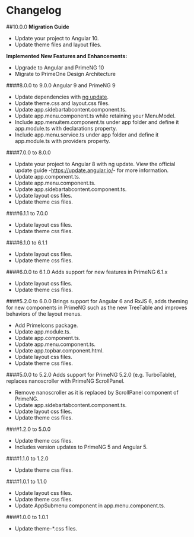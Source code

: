 # Changelog

##10.0.0
**Migration Guide**
- Update your project to Angular 10.
- Update theme files and layout files.

**Implemented New Features and Enhancements:**

- Upgrade to Angular and PrimeNG 10
- Migrate to PrimeOne Design Architecture

####8.0.0 to 9.0.0
Angular 9 and PrimeNG 9
- Update dependencies with <a href="https://angular.io/cli/update">ng update</a>.
- Update theme.css and layout.css files.
- Update app.sidebartabcontent.component.ts.
- Update app.menu.component.ts while retaining your MenuModel.
- Include app.menuitem.component.ts under app folder and define it app.module.ts with declarations property.
- Include app.menu.service.ts under app folder and define it app.module.ts with providers property.

####7.0.0 to 8.0.0
- Update your project to Angular 8 with ng update. View the official update guide -<a href="https://update.angular.io/">https://update.angular.io/</a>- for more information.
- Update app.component.ts.
- Update app.menu.component.ts.
- Update app.sidebartabcontent.component.ts.
- Update layout css files.
- Update theme css files.

####6.1.1 to 7.0.0
- Update layout css files.
- Update theme css files.

####6.1.0 to 6.1.1
- Update layout css files.
- Update theme css files.

####6.0.0 to 6.1.0
Adds support for new features in PrimeNG 6.1.x
- Update layout css files.
- Update theme css files.

####5.2.0 to 6.0.0
Brings support for Angular 6 and RxJS 6, adds theming for new components in PrimeNG such as the new TreeTable
and improves behaviors of the layout menus.
- Add PrimeIcons package.
- Update app.module.ts.
- Update app.component.ts.
- Update app.menu.component.ts.
- Update app.topbar.component.html.
- Update layout css files.
- Update theme css files.

####5.0.0 to 5.2.0
Adds support for PrimeNG 5.2.0 (e.g. TurboTable), replaces nanoscroller with PrimeNG ScrollPanel.
- Remove nanoscroller as it is replaced by ScrollPanel component of PrimeNG.
- Update app.sidebartabcontent.component.ts.
- Update layout css files.
- Update theme css files.

####1.2.0 to 5.0.0
- Update theme css files.
- Includes version updates to PrimeNG 5 and Angular 5.

####1.1.0 to 1.2.0
- Update theme css files.

####1.0.1 to 1.1.0
- Update layout css files.
- Update theme css files.
- Update AppSubmenu component in app.menu.component.ts.

####1.0.0 to 1.0.1
- Update theme-*.css files.
